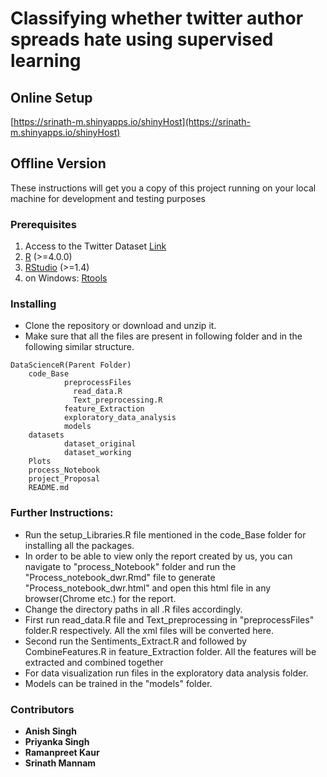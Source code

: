 # Classifying whether twitter author spreads hate using supervised learning

## Online Setup

[https://srinath-m.shinyapps.io/shinyHost](https://srinath-m.shinyapps.io/shinyHost)

## Offline Version
These instructions will get you a copy of this project running on your local machine for development and testing purposes

### Prerequisites

1. Access to the Twitter Dataset [Link](https://pan.webis.de/clef21/pan21-web/author-profiling.html)
2. [R](https://cran.rstudio.com/) (>=4.0.0)
3. [RStudio](https://www.rstudio.com/products/rstudio/download/) (>=1.4)
4. on Windows: [Rtools](https://cran.r-project.org/bin/windows/Rtools/)

### Installing

* Clone the repository or download and unzip it.    
* Make sure that all the files are present in following folder and in the following similar structure.  

```
DataScienceR(Parent Folder)
    code_Base  
            preprocessFiles
              read_data.R
              Text_preprocessing.R
            feature_Extraction
            exploratory_data_analysis
            models
    datasets  
            dataset_original
            dataset_working
    Plots
    process_Notebook
    project_Proposal
    README.md
```


### Further Instructions:
* Run the setup_Libraries.R file mentioned in the code_Base folder for installing all the packages.
* In order to be able to view only the report created by us, you can navigate to "process_Notebook" folder and run the "Process_notebook_dwr.Rmd" file to generate "Process_notebook_dwr.html" and open this html file in any browser(Chrome etc.) for the report.
* Change the directory paths in all .R files accordingly.
* First run read_data.R file and Text_preprocessing in "preprocessFiles" folder.R respectively. All the xml files will be converted here. 
* Second run the Sentiments_Extract.R and followed by CombineFeatures.R in feature_Extraction folder. All the features will be extracted and combined together
* For data visualization run files in the exploratory data analysis folder.
* Models can be trained in the "models" folder.

### Contributors
* **Anish Singh**
* **Priyanka Singh**
* **Ramanpreet Kaur**
* **Srinath Mannam**
